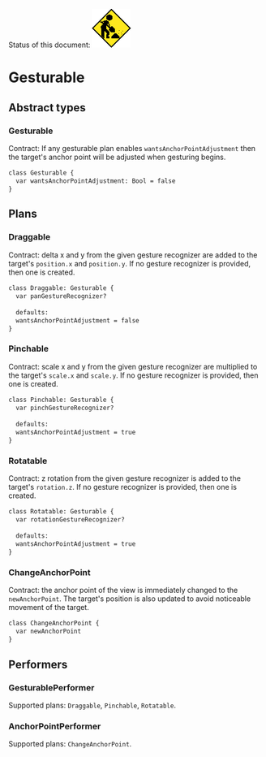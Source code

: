 Status of this document:
![](../../_assets/under-construction-flashing-barracade-animation.gif)

# Gesturable

## Abstract types

### Gesturable

Contract: If any gesturable plan enables `wantsAnchorPointAdjustment` then the target's anchor point will be adjusted when gesturing begins.

    class Gesturable {
      var wantsAnchorPointAdjustment: Bool = false
    }

## Plans

### Draggable

Contract: delta x and y from the given gesture recognizer are added to the target's `position.x` and `position.y`. If no gesture recognizer is provided, then one is created.

    class Draggable: Gesturable {
      var panGestureRecognizer?
      
      defaults:
      wantsAnchorPointAdjustment = false
    }

### Pinchable

Contract: scale x and y from the given gesture recognizer are multiplied to the target's `scale.x` and `scale.y`. If no gesture recognizer is provided, then one is created.

    class Pinchable: Gesturable {
      var pinchGestureRecognizer?
      
      defaults:
      wantsAnchorPointAdjustment = true
    }

### Rotatable

Contract: z rotation from the given gesture recognizer is added to the target's `rotation.z`. If no gesture recognizer is provided, then one is created.

    class Rotatable: Gesturable {
      var rotationGestureRecognizer?
      
      defaults:
      wantsAnchorPointAdjustment = true
    }

### ChangeAnchorPoint

Contract: the anchor point of the view is immediately changed to the `newAnchorPoint`. The target's position is also updated to avoid noticeable movement of the target.

    class ChangeAnchorPoint {
      var newAnchorPoint
    }

## Performers

### GesturablePerformer

Supported plans: `Draggable`, `Pinchable`, `Rotatable`.

### AnchorPointPerformer

Supported plans: `ChangeAnchorPoint`.
